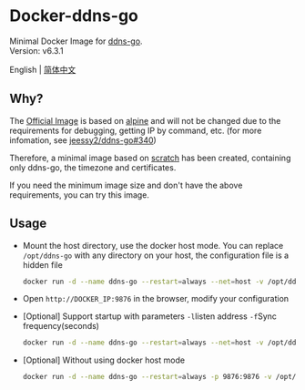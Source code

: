 # Docker-ddns-go

Minimal Docker Image for [ddns-go](https://github.com/jeessy2/ddns-go).  
Version: v6.3.1

English | [简体中文](https://github.com/WaterLemons2k/Docker-ddns-go/blob/main/README.zh-CN.md)

## Why?

The [Official Image](https://hub.docker.com/r/jeessy/ddns-go) is based on [alpine](https://hub.docker.com/_/alpine) and will not be changed due to the requirements for debugging, getting IP by command, etc. (for more infomation, see [jeessy2/ddns-go#340](https://github.com/jeessy2/ddns-go/pull/340))

Therefore, a minimal image based on [scratch](https://hub.docker.com/_/scratch) has been created, containing only ddns-go, the timezone and certificates.

If you need the minimum image size and don't have the above requirements, you can try this image.

## Usage

- Mount the host directory, use the docker host mode. You can replace `/opt/ddns-go` with any directory on your host, the configuration file is a hidden file

  ```bash
  docker run -d --name ddns-go --restart=always --net=host -v /opt/ddns-go:/root waterlemons2k/ddns-go
  ```

- Open `http://DOCKER_IP:9876` in the browser, modify your configuration

- [Optional] Support startup with parameters `-l`listen address `-f`Sync frequency(seconds)

  ```bash
  docker run -d --name ddns-go --restart=always --net=host -v /opt/ddns-go:/root waterlemons2k/ddns-go -l :9877 -f 600
  ```

- [Optional] Without using docker host mode

  ```bash
  docker run -d --name ddns-go --restart=always -p 9876:9876 -v /opt/ddns-go:/root waterlemons2k/ddns-go
  ```
